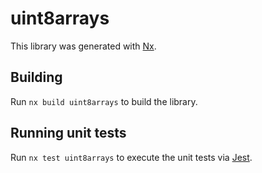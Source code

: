 # uint8arrays

This library was generated with [Nx](https://nx.dev).

## Building

Run `nx build uint8arrays` to build the library.

## Running unit tests

Run `nx test uint8arrays` to execute the unit tests via [Jest](https://jestjs.io).
